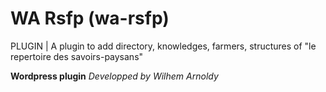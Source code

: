 # WA Rsfp (wa-rsfp)
PLUGIN | A plugin to add directory, knowledges, farmers, structures of "le repertoire des savoirs-paysans"

**Wordpress plugin**
*Developped by Wilhem Arnoldy*